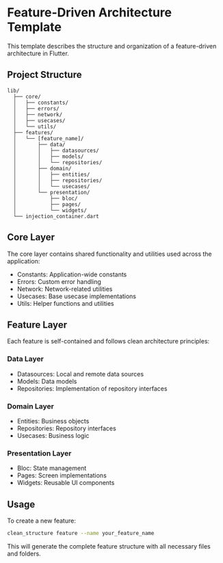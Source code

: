 # Feature-Driven Architecture Template

This template describes the structure and organization of a feature-driven architecture in Flutter.

## Project Structure

```
lib/
  ├── core/
  │   ├── constants/
  │   ├── errors/
  │   ├── network/
  │   ├── usecases/
  │   └── utils/
  ├── features/
  │   └── [feature_name]/
  │       ├── data/
  │       │   ├── datasources/
  │       │   ├── models/
  │       │   └── repositories/
  │       ├── domain/
  │       │   ├── entities/
  │       │   ├── repositories/
  │       │   └── usecases/
  │       └── presentation/
  │           ├── bloc/
  │           ├── pages/
  │           └── widgets/
  └── injection_container.dart
```

## Core Layer
The core layer contains shared functionality and utilities used across the application:
- Constants: Application-wide constants
- Errors: Custom error handling
- Network: Network-related utilities
- Usecases: Base usecase implementations
- Utils: Helper functions and utilities

## Feature Layer
Each feature is self-contained and follows clean architecture principles:

### Data Layer
- Datasources: Local and remote data sources
- Models: Data models
- Repositories: Implementation of repository interfaces

### Domain Layer
- Entities: Business objects
- Repositories: Repository interfaces
- Usecases: Business logic

### Presentation Layer
- Bloc: State management
- Pages: Screen implementations
- Widgets: Reusable UI components

## Usage
To create a new feature:
```bash
clean_structure feature --name your_feature_name
```

This will generate the complete feature structure with all necessary files and folders. 